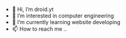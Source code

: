 - 👋 Hi, I’m droid.yt
- 👀 I’m interested in computer engineering
- 🌱 I’m currently learning website developing
- 📫 How to reach me ..

<!---
fistonrwanda/fistonrwanda is a ✨ special ✨ repository because its `README.md` (this file) appears on your GitHub profile.
You can click the Preview link to take a look at your changes.
--->
